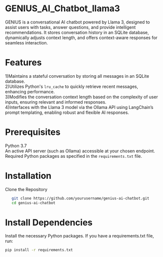 # GENIUS_AI_Chatbot_llama3
GENIUS is a conversational AI chatbot powered by Llama 3, designed to assist users with tasks, answer questions, and provide intelligent recommendations. It stores conversation history in an SQLite database, dynamically adjusts context length, and offers context-aware responses for seamless interaction.

# Features

1)Maintains a stateful conversation by storing all messages in an SQLite database.  
2)Utilizes Python's `lru_cache` to quickly retrieve recent messages, enhancing performance.  
3)Modifies the conversation context length based on the complexity of user inputs, ensuring relevant and informed responses.  
4)Interfaces with the Llama 3 model via the Ollama API using LangChain’s prompt templating, enabling robust and flexible AI responses.


# Prerequisites
Python 3.7  
An active API server (such as Ollama) accessible at your chosen endpoint.  
Required Python packages as specified in the `requirements.txt` file.

# Installation  
Clone the Repository
```bash
   git clone https://github.com/yourusername/genius-ai-chatbot.git
   cd genius-ai-chatbot
```
# Install Dependencies  
Install the necessary Python packages. If you have a requirements.txt file, run:
```bash
pip install -r requirements.txt
```
